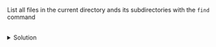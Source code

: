 List all files in the current directory ands its subdirectories with the `find` command

<br>

<details><summary>Solution</summary>

```plain
find .
```

</details>
